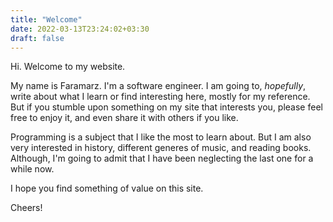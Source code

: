```yaml
---
title: "Welcome"
date: 2022-03-13T23:24:02+03:30
draft: false
---
```


Hi. Welcome to my website. 

My name is Faramarz. I'm a software engineer. I am going to, *hopefully*, write about what I learn or find interesting here, mostly for my reference. But if you stumble upon something on my site that interests you, please feel free to enjoy it, and even share it with others if you like. 

Programming is a subject that I like the most to learn about. But I am also very interested in history, different generes of music, and reading books. Although, I'm going to admit that I have been neglecting the last one for a while now.

I hope you find something of value on this site. 

Cheers!


